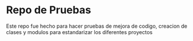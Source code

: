 # Repo de Pruebas
Este repo fue hecho para hacer pruebas de mejora de codigo, creacion de clases y modulos para estandarizar los diferentes proyectos
